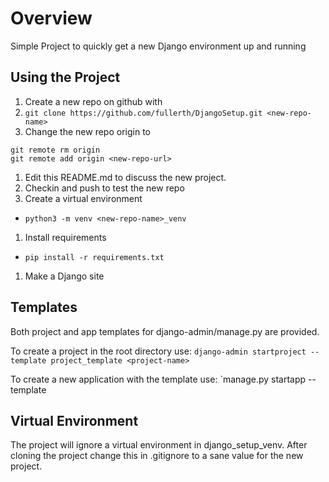 # Overview
Simple Project to quickly get a new Django environment up and running

## Using the Project
1. Create a new repo on github with <new-repo-name>
1. `git clone https://github.com/fullerth/DjangoSetup.git <new-repo-name>`
1. Change the new repo origin to <new-repo-url>
  ```
  git remote rm origin
  git remote add origin <new-repo-url>
  ```
1. Edit this README.md to discuss the new project.
1. Checkin and push to test the new repo
1. Create a virtual environment
  * `python3 -m venv <new-repo-name>_venv`
1. Install requirements
  * `pip install -r requirements.txt`
1. Make a Django site

## Templates
Both project and app templates for django-admin/manage.py are provided.

To create a project in the root directory use:
`django-admin startproject --template project_template <project-name>`

To create a new application with the template use:
`manage.py startapp --template <path-to-app-template> <app-name>

## Virtual Environment
The project will ignore a virtual environment in django_setup_venv. After 
cloning the project change this in .gitignore to a sane value for the new 
project.
